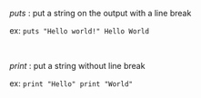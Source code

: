 _puts_ : put a string on the output with a line break

ex: ```puts "Hello world!"
Hello World```

<br>

_print_ : put a string without line break

ex: ```print "Hello"
print "World"```
